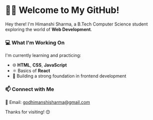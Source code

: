 # 👩‍💻 Welcome to My GitHub!

Hey there! I'm Himanshi Sharma, a B.Tech Computer Science student exploring the world of **Web Development**.

### 💻 What I'm Working On

I'm currently learning and practicing:

- 🌐 **HTML**, **CSS**, **JavaScript**
- ⚛️ Basics of **React**
- 🧠 Building a strong foundation in frontend development

### 📫 Connect with Me


📧 Email: godhimanshisharma@gmail.com

Thanks for visiting! 😊
